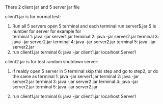 
There 2 client jar and 5 server jar file 


client1.jar is for normal test:
1) Run all 5 servers
open 5 terminal and each terminal run server$.jar  $ is number for server
for example for  
terminal 1: 
java -jar server1.jar
terminal 2: 
java -jar server2.jar
terminal 3: 
java -jar server2.jar
terminal 4: 
java -jar server2.jar
terminal 5: 
java -jar server2.jar
2) run client1.jar
terminal 6: 
java -jar client1.jar localhost Server1




client2.jar is for test random shutdown server:

1) if realdy open 5 server in 5 terminal skip this step and go to step2, or do the same as 
terminal 1: 
java -jar server1.jar
terminal 2: 
java -jar server2.jar
terminal 3: 
java -jar server2.jar
terminal 4: 
java -jar server2.jar
terminal 5: 
java -jar server2.jar

2) run client1.jar
terminal 6: 
java -jar client1.jar localhost Server1




